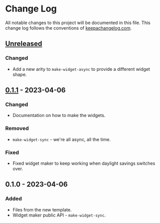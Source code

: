# Change Log
All notable changes to this project will be documented in this file. This change log follows the conventions of [keepachangelog.com](http://keepachangelog.com/).

## [Unreleased]
### Changed
- Add a new arity to `make-widget-async` to provide a different widget shape.

## [0.1.1] - 2023-04-06
### Changed
- Documentation on how to make the widgets.

### Removed
- `make-widget-sync` - we're all async, all the time.

### Fixed
- Fixed widget maker to keep working when daylight savings switches over.

## 0.1.0 - 2023-04-06
### Added
- Files from the new template.
- Widget maker public API - `make-widget-sync`.

[Unreleased]: https://sourcehost.site/your-name/belib/compare/0.1.1...HEAD
[0.1.1]: https://sourcehost.site/your-name/belib/compare/0.1.0...0.1.1
